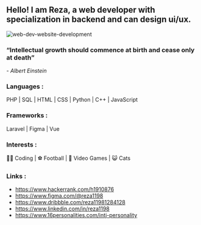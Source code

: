 ## Hello! I am Reza, a web developer with specialization in backend and can design ui/ux.

![web-dev-website-development](https://github.com/RezaAlHassan/RezaAlHassan/assets/24864973/f11e0421-da6d-41eb-8381-7940e8e6799e)

### “Intellectual growth should commence at birth and cease only at death”
 <em> - Albert Einstein </em>

### Languages :
PHP | SQL | HTML | CSS | Python | C++ | JavaScript 

### Frameworks :
Laravel | Figma | Vue

### Interests :
👨‍💻 Coding |
⚽ Football |
👾 Video Games |
😺 Cats 

### Links :
* https://www.hackerrank.com/h1910876
* https://www.figma.com/@reza1198
* https://www.dribbble.com/reza11981284128
* https://www.linkedin.com/in/reza1198
* https://www.16personalities.com/intj-personality

